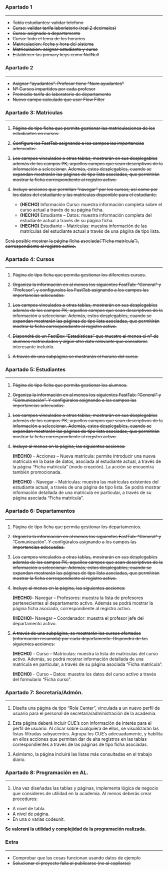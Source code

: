 

### Apartado 1
- - -
- ~~Tabla estudiantes: validar telefono~~
- ~~Curso: validar tarifa laboriatorio (real 2 decimales)~~
- ~~Curso: asignado a departamento~~
- ~~Curso: todo el tema de los horarios~~
- ~~Matriculacion: fecha y hora del sistema~~
- ~~Matriculacion: asignar estudiante y curso~~
- ~~Establecer las primary keys como NotNull~~

### Apartado 2
- - -
- ~~Asignar "ayudantes". Profesor tiene "Num.ayudantes"~~
- ~~Nº Cursos impartidos por cada profesor~~
- ~~Promedio tarifa de laboratorio de departamento~~
- ~~Nuevo campo calculado que user Flow Filter~~

### Apartado 3: Matrículas 
- - -
1. ~~Página de tipo ficha que permita gestionar las matriculaciones de los estudiantes en cursos.~~

1. ~~Configura los FastTab asignando a los campos las importancias adecuadas.~~

1. ~~Los campos vinculados a otras tablas, mostrarán en sus desplegables además de los campos PK, aquellos campos que sean descriptivos de la información a seleccionar.~~
~~Además, estos desplegables, cuando se expandan mostrarán las páginas de tipo lista asociadas, que permitirán mostrar la ficha correspondiente al registro activo.~~

1. ~~Incluye acciones que permitan “navegar” por los cursos, así como por los datos del estudiante y las matrículas disponible para el estudiante.~~ 

    - **(HECHO)** Información Curso: muestra información completa sobre el curso actual a través de su página ficha.
    - **(HECHO)** Estudiante – Datos: muestra información completa del estudiante actual a través de su página ficha.
    - **(HECHO)** Estudiante – Matrículas: muestra información de las matrículas del estudiante actual a través de una página de tipo lista.

~~Será posible mostrar la página ficha asociada(“Ficha matrícula”), correspondiente al registro activo.~~

### Apartado 4: Cursos
- - -
1. ~~Página de tipo ficha que permita gestionar los diferentes cursos.~~

1. ~~Organiza la información en al menos los siguientes FastTab: “General” y “Profesor”, y configuralos los FastTab asignando a los campos las importancias adecuadas.~~

1. ~~Los campos vinculados a otras tablas, mostrarán en sus desplegables además de los campos PK, aquellos campos que sean descriptivos de la información a seleccionar. Además, estos desplegables, cuando se expandan mostrarán las páginas de tipo lista asociadas, que permitirán mostrar la ficha correspondiente al registro activo.~~

1. ~~Dispondrá de un FactBox “Estadísticas” que muestre al menos el nº de alumnos matriculados y algún otro dato relevante que consideres interesante incluirlo.~~

1. ~~A través de una subpágina se mostrarán el horario del curso.~~

### Apartado 5: Estudiantes
- - -
1. ~~Página de tipo ficha que permita gestionar los alumnos.~~

1. ~~Organiza la información en al menos los siguientes FastTab: “General” y “Comunicación”. Y configúralos asignando a los campos las importancias adecuadas.~~

1. ~~Los campos vinculados a otras tablas, mostrarán en sus desplegables además de los campos PK, aquellos campos que sean descriptivos de la información a seleccionar.                                           Además, estos desplegables, cuando se expandan mostrarán las páginas de tipo lista asociadas, que permitirán mostrar la ficha correspondiente al registro activo.~~

1. ~~Incluye al menos en la página, las siguientes acciones:~~

    **(HECHO)** - Acciones – Nueva matrícula: permite introducir una nueva matrícula en la base de datos, asociada al estudiante actual, a través de la página “Ficha matrícula” (modo creación). La acción se encuentra también promocionada.

    **(HECHO)** - Navegar – Matrículas: muestra las matrículas existentes del estudiante actual, a través
de una página de tipo lista.
Se podrá mostrar información detallada de una matrícula en particular, a través de su
página asociada “Ficha matrícula”.

### Apartado 6: Departamentos
- - -
1. ~~Página de tipo ficha que permita gestionar los departamentos.~~

1. ~~Organiza la información en al menos los siguientes FastTab: “General” y “Comunicación”. Y configúralos asignando a los campos las importancias adecuadas.~~

1. ~~Los campos vinculados a otras tablas, mostrarán en sus desplegables además de los campos PK, aquellos campos que sean descriptivos de la información a seleccionar. Además, estos desplegables, cuando se expandan mostrarán las páginas de tipo lista asociadas, que permitirán mostrar la ficha correspondiente al registro activo.~~

1. ~~Incluye al menos en la página, las siguientes acciones:~~

    **(HECHO)**- Navegar – Profesores: muestra la lista de profesores pertenecientes al departamento activo. Además se podrá mostrar la página ficha asociada, correspondiente al registro activo.

    **(HECHO)**- Navegar – Coordenador: muestra el profesor jefe del departamento activo.

1. ~~A través de una subpágina, se mostrarán los cursos ofertados (información resumida) por cada departamento. Dispondrá de las siguientes acciones:~~

    **(HECHO)** - Curso – Matrículas: muestra la lista de matrículas del curso activo. Además, se podrá mostrar información detallada de una matrícula en particular, a través de su página asociada “Ficha matrícula”. 

    **(HECHO)** - Curso – Datos: muestra los datos del curso activo a través del formulario “Ficha curso".

### Apartado 7: Secretaría/Admón. 
- - -
1. Diseña una página de tipo “Role Center”, vinculada a un nuevo perfil de usuario para el personal de secretaría/administración de la academia.

1. Esta página deberá incluir CUE’s con información de interés para el perfil de usuario. Al clicar sobre cualquiera de ellos, se visualizarán las listas filtradas subyacentes. Agrupa los CUE’s adecuadamente, y habilita en ellos acciones que permitan dar de alta registros en las tablas correspondientes a través de las páginas de tipo ficha asociadas.
1. Asimismo, la página incluirá las listas más consultadas en el trabajo diario.

### Apartado 8: Programación en AL.
- - -
1. Una vez diseñadas las tablas y páginas, implementa lógica de negocio que consideres de utilidad en la academia. Al menos deberás crear procedures:
- A nivel de tabla.
- A nivel de página.
- En una o varias codeunit.

**Se valorará la utilidad y complejidad de la programación realizada.**


### Extra
- - -
- Comprobar que las cosas funcionan usando datos de ejemplo
- ~~Solucionar el proyecto falla al publicarse (no al copilarse)~~